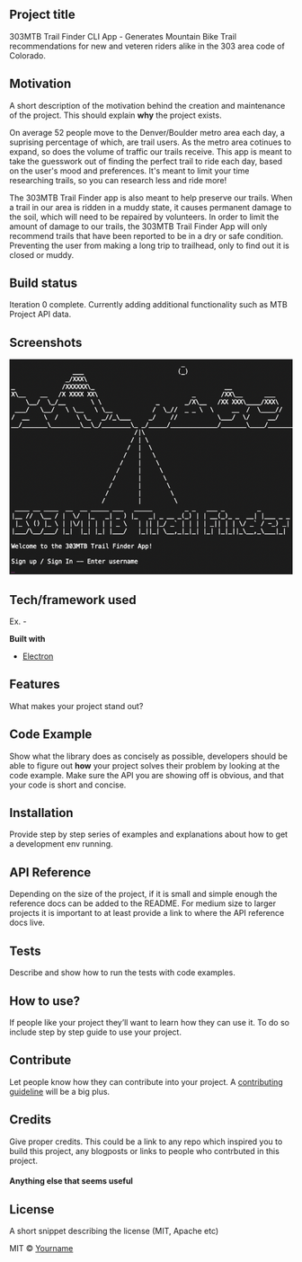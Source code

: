 ## Project title

303MTB Trail Finder CLI App - Generates Mountain Bike Trail recommendations for new and veteren riders alike in the 303 area code of Colorado.

## Motivation

A short description of the motivation behind the creation and maintenance of the project. This should explain **why** the project exists.

On average 52 people move to the Denver/Boulder metro area each day, a suprising percentage of which, are trail users. As the metro area cotinues to expand, so does the volume of traffic our trails receive. This app is meant to take the guesswork out of finding the perfect trail to ride each day, based on the user's mood and preferences. It's meant to limit your time researching trails, so you can research less and ride more!

The 303MTB Trail Finder app is also meant to help preserve our trails. When a trail in our area is ridden in a muddy state, it causes permanent damage to the soil, which will need to be repaired by volunteers. In order to limit the amount of damage to our trails, the 303MTB Trail Finder App will only recommend trails that have been reported to be in a dry or safe condition. Preventing the user from making a long trip to trailhead, only to find out it is closed or muddy.

## Build status

Iteration 0 complete. Currently adding additional functionality such as MTB Project API data.

## Screenshots

<img src='https://github.com/m-delarosa/303-mtb-trails-cli-app/blob/master/design/images/303TF_log_in.png' />

## Tech/framework used

Ex. -

<b>Built with</b>

- [Electron](https://electron.atom.io)

## Features

What makes your project stand out?

## Code Example

Show what the library does as concisely as possible, developers should be able to figure out **how** your project solves their problem by looking at the code example. Make sure the API you are showing off is obvious, and that your code is short and concise.

## Installation

Provide step by step series of examples and explanations about how to get a development env running.

## API Reference

Depending on the size of the project, if it is small and simple enough the reference docs can be added to the README. For medium size to larger projects it is important to at least provide a link to where the API reference docs live.

## Tests

Describe and show how to run the tests with code examples.

## How to use?

If people like your project they’ll want to learn how they can use it. To do so include step by step guide to use your project.

## Contribute

Let people know how they can contribute into your project. A [contributing guideline](https://github.com/zulip/zulip-electron/blob/master/CONTRIBUTING.md) will be a big plus.

## Credits

Give proper credits. This could be a link to any repo which inspired you to build this project, any blogposts or links to people who contrbuted in this project.

#### Anything else that seems useful

## License

A short snippet describing the license (MIT, Apache etc)

MIT © [Yourname]()
